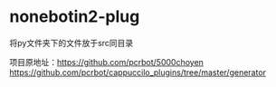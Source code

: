 # nonebotin2-plug
将py文件夹下的文件放于src同目录

项目原地址：https://github.com/pcrbot/5000choyen
https://github.com/pcrbot/cappuccilo_plugins/tree/master/generator
